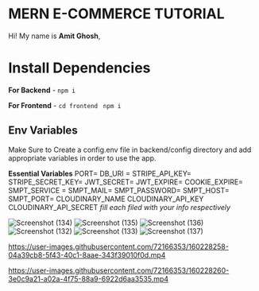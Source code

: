 # MERN E-COMMERCE TUTORIAL

Hi! My name is **Amit Ghosh**,

# Install Dependencies

**For Backend** - `npm i`

**For Frontend** - `cd frontend` ` npm i`

## Env Variables

Make Sure to Create a config.env file in backend/config directory and add appropriate variables in order to use the app.

**Essential Variables**
PORT=
DB_URI =
STRIPE_API_KEY=
STRIPE_SECRET_KEY=
JWT_SECRET=
JWT_EXPIRE=
COOKIE_EXPIRE=
SMPT_SERVICE =
SMPT_MAIL=
SMPT_PASSWORD=
SMPT_HOST=
SMPT_PORT=
CLOUDINARY_NAME
CLOUDINARY_API_KEY
CLOUDINARY_API_SECRET
_fill each filed with your info respectively_

![Screenshot (134)](https://user-images.githubusercontent.com/72166353/160228247-ea5525f8-cabb-44d2-9fce-41ef80ff65af.png)
![Screenshot (135)](https://user-images.githubusercontent.com/72166353/160228248-0d5bf5aa-e45e-4a27-a21f-63536030ac4d.png)
![Screenshot (136)](https://user-images.githubusercontent.com/72166353/160228249-1a4a9040-fa46-4441-806f-c05f8ba3ea5d.png)
![Screenshot (132)](https://user-images.githubusercontent.com/72166353/160228251-d0bf46f8-4759-4076-a49d-c3456d7e79f8.png)
![Screenshot (133)](https://user-images.githubusercontent.com/72166353/160228252-a24c7b7f-7d46-467f-8f52-35bd2a795819.png)
![Screenshot (137)](https://user-images.githubusercontent.com/72166353/160228254-06bf9012-66c4-41fa-8873-2fc18faf7d7d.png)

https://user-images.githubusercontent.com/72166353/160228258-04a39cb8-5f43-40c1-8aae-343f39010f0d.mp4


https://user-images.githubusercontent.com/72166353/160228260-3e0c9a21-a02a-4f75-88a9-6922d6aa3535.mp4